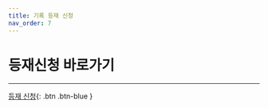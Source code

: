 ```yaml
---
title: 기록 등재 신청
nav_order: 7
---
```


# 등재신청 바로가기

---

[등재 신청](https://gmdquackforum.site/submit.html){: .btn .btn-blue }

